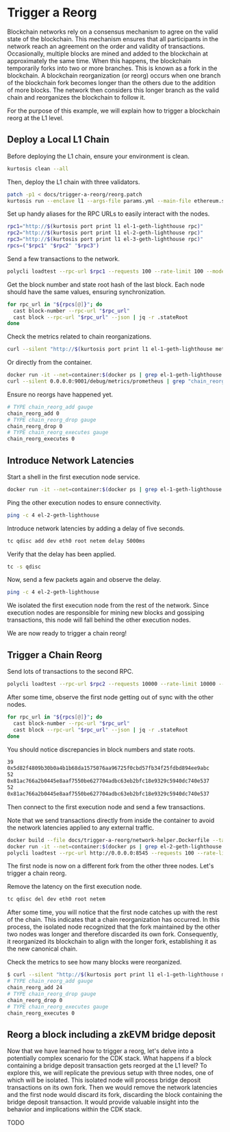 # Trigger a Reorg

Blockchain networks rely on a consensus mechanism to agree on the valid state of the blockchain. This mechanism ensures that all participants in the network reach an agreement on the order and validity of transactions. Occasionally, multiple blocks are mined and added to the blockchain at approximately the same time. When this happens, the blockchain temporarily forks into two or more branches. This is known as a fork in the blockchain. A blockchain reorganization (or reorg) occurs when one branch of the blockchain fork becomes longer than the others due to the addition of more blocks. The network then considers this longer branch as the valid chain and reorganizes the blockchain to follow it.

For the purpose of this example, we will explain how to trigger a blockchain reorg at the L1 level.

## Deploy a Local L1 Chain

Before deploying the L1 chain, ensure your environment is clean.

```bash
kurtosis clean --all
```

Then, deploy the L1 chain with three validators.

```bash
patch -p1 < docs/trigger-a-reorg/reorg.patch
kurtosis run --enclave l1 --args-file params.yml --main-file ethereum.star .
```

Set up handy aliases for the RPC URLs to easily interact with the nodes.

```bash
rpc1="http://$(kurtosis port print l1 el-1-geth-lighthouse rpc)"
rpc2="http://$(kurtosis port print l1 el-2-geth-lighthouse rpc)"
rpc3="http://$(kurtosis port print l1 el-3-geth-lighthouse rpc)"
rpcs=("$rpc1" "$rpc2" "$rpc3")
```

Send a few transactions to the network.

```bash
polycli loadtest --rpc-url $rpc1 --requests 100 --rate-limit 100 --mode t --verbosity 700
```

Get the block number and state root hash of the last block. Each node should have the same values, ensuring synchronization.

```bash
for rpc_url in "${rpcs[@]}"; do
  cast block-number --rpc-url "$rpc_url"
  cast block --rpc-url "$rpc_url" --json | jq -r .stateRoot
done
```

Check the metrics related to chain reorganizations.

```bash
curl --silent "http://$(kurtosis port print l1 el-1-geth-lighthouse metrics)/debug/metrics/prometheus" | grep "chain_reorg"
```

Or directly from the container.

```bash
docker run -it --net=container:$(docker ps | grep el-1-geth-lighthouse | awk '{printf $1}') --privileged nicolaka/netshoot:latest /bin/bash
curl --silent 0.0.0.0:9001/debug/metrics/prometheus | grep "chain_reorg"
```

Ensure no reorgs have happened yet.

```bash
# TYPE chain_reorg_add gauge
chain_reorg_add 0
# TYPE chain_reorg_drop gauge
chain_reorg_drop 0
# TYPE chain_reorg_executes gauge
chain_reorg_executes 0
```

## Introduce Network Latencies

Start a shell in the first execution node service.

```bash
docker run -it --net=container:$(docker ps | grep el-1-geth-lighthouse | awk '{printf $1}') --privileged nicolaka/netshoot:latest /bin/bash
```

Ping the other execution nodes to ensure connectivity.

```bash
ping -c 4 el-2-geth-lighthouse
```

Introduce network latencies by adding a delay of five seconds.

```bash
tc qdisc add dev eth0 root netem delay 5000ms
```

Verify that the delay has been applied.

```bash
tc -s qdisc
```

Now, send a few packets again and observe the delay.

```bash
ping -c 4 el-2-geth-lighthouse
```

We isolated the first execution node from the rest of the network. Since execution nodes are responsible for mining new blocks and gossiping transactions, this node will fall behind the other execution nodes.

We are now ready to trigger a chain reorg!

## Trigger a Chain Reorg

Send lots of transactions to the second RPC.

```bash
polycli loadtest --rpc-url $rpc2 --requests 10000 --rate-limit 10000 --mode t --verbosity 700 --send-only
```

After some time, observe the first node getting out of sync with the other nodes.

```bash
for rpc_url in "${rpcs[@]}"; do
  cast block-number --rpc-url "$rpc_url"
  cast block --rpc-url "$rpc_url" --json | jq -r .stateRoot
done
```

You should notice discrepancies in block numbers and state roots.

```bash
39
0x5d82f4809b30b0a4b1b68da1575076aa96725f0cbd57fb34f25fdbd894ee9abc
52
0x81ac766a2b0445e8aaf7550be627704adbc63eb2bfc18e9329c5940dc740e537
52
0x81ac766a2b0445e8aaf7550be627704adbc63eb2bfc18e9329c5940dc740e537
```

Then connect to the first execution node and send a few transactions.

Note that we send transactions directly from inside the container to avoid the network latencies applied to any external traffic.

```bash
docker build --file docs/trigger-a-reorg/network-helper.Dockerfile --tag network-helper .
docker run -it --net=container:$(docker ps | grep el-2-geth-lighthouse | awk '{printf $1}') --privileged leovct/network-helper:latest /bin/bash
polycli loadtest --rpc-url http://0.0.0.0:8545 --requests 100 --rate-limit 100 --verbosity 700
```

The first node is now on a different fork from the other three nodes. Let's trigger a chain reorg.

Remove the latency on the first execution node.

```bash
tc qdisc del dev eth0 root netem
```

After some time, you will notice that the first node catches up with the rest of the chain. This indicates that a chain reorganization has occurred. In this process, the isolated node recognized that the fork maintained by the other two nodes was longer and therefore discarded its own fork. Consequently, it reorganized its blockchain to align with the longer fork, establishing it as the new canonical chain.

Check the metrics to see how many blocks were reorganized.

```bash
$ curl --silent "http://$(kurtosis port print l1 el-1-geth-lighthouse metrics)/debug/metrics/prometheus" | grep "chain_reorg"
# TYPE chain_reorg_add gauge
chain_reorg_add 24
# TYPE chain_reorg_drop gauge
chain_reorg_drop 0
# TYPE chain_reorg_executes gauge
chain_reorg_executes 0
```

## Reorg a block including a zkEVM bridge deposit

Now that we have learned how to trigger a reorg, let's delve into a potentially complex scenario for the CDK stack. What happens if a block containing a bridge deposit transaction gets reorged  at the L1 level? To explore this, we will replicate the previous setup with three nodes, one of which will be isolated. This isolated node will process bridge deposit transactions on its own fork. Then we would remove the network latencies and the first node would discard its fork, discarding the block containing the bridge deposit transaction. It would provide valuable insight into the behavior and implications within the CDK stack.  

TODO
